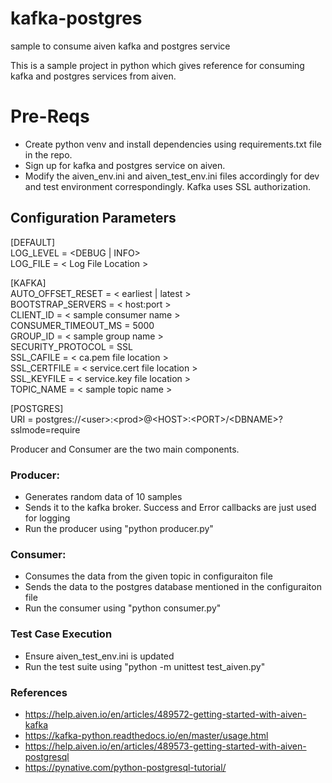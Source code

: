 # kafka-postgres
sample to consume aiven kafka and postgres service

This is a sample project in python which gives reference for consuming kafka and postgres services from aiven.

# Pre-Reqs
* Create python venv and install dependencies using requirements.txt file in the repo.
* Sign up for kafka and postgres service on aiven.
* Modify the aiven_env.ini and aiven_test_env.ini files accordingly for dev and test environment correspondingly. Kafka uses SSL authorization.

## Configuration Parameters

[DEFAULT]  
LOG_LEVEL = <DEBUG | INFO>  
LOG_FILE = < Log File Location >  

[KAFKA]  
AUTO_OFFSET_RESET = < earliest | latest >  
BOOTSTRAP_SERVERS = < host:port >  
CLIENT_ID = < sample consumer name >  
CONSUMER_TIMEOUT_MS = 5000  
GROUP_ID = < sample group name >  
SECURITY_PROTOCOL = SSL  
SSL_CAFILE = < ca.pem file location >  
SSL_CERTFILE = < service.cert file location >  
SSL_KEYFILE = < service.key file location >  
TOPIC_NAME = < sample topic name >  

[POSTGRES]  
URI = postgres://\<user>:\<prod>@\<HOST>:\<PORT>/\<DBNAME>?sslmode=require  


Producer and Consumer are the two main components.

### Producer:
* Generates random data of 10 samples
* Sends it to the kafka broker. Success and Error callbacks are just used for logging
* Run the producer using "python producer.py"

### Consumer:
* Consumes the data from the given topic in configuraiton file
* Sends the data to the postgres database mentioned in the configuraiton file
* Run the consumer using "python consumer.py"

### Test Case Execution
* Ensure  aiven_test_env.ini is updated
* Run the test suite using "python -m unittest test_aiven.py"

### References
* https://help.aiven.io/en/articles/489572-getting-started-with-aiven-kafka
* https://kafka-python.readthedocs.io/en/master/usage.html
* https://help.aiven.io/en/articles/489573-getting-started-with-aiven-postgresql
* https://pynative.com/python-postgresql-tutorial/